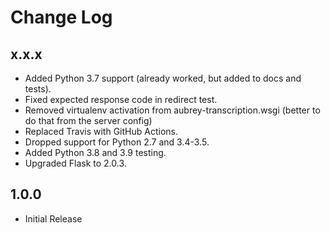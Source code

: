 Change Log
==========

x.x.x
-----

* Added Python 3.7 support (already worked, but added to docs and tests).
* Fixed expected response code in redirect test.
* Removed virtualenv activation from aubrey-transcription.wsgi (better to do that from the server config)
* Replaced Travis with GitHub Actions.
* Dropped support for Python 2.7 and 3.4-3.5.
* Added Python 3.8 and 3.9 testing.
* Upgraded Flask to 2.0.3.


1.0.0
-----

* Initial Release
